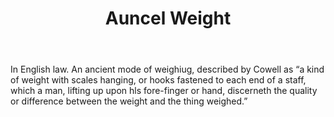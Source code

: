 ---
title: Auncel Weight
letter: A
permalink: "/definitions/auncel-weight.html"
body: In English law. An ancient mode of weighiug, described by Cowell as “a kind
  of weight with scales hanging, or hooks fastened to each end of a staff, which a
  man, lifting up upon hls fore-finger or hand, discerneth the quality or difference
  between the weight and the thing weighed.”
published_at: '2018-07-07'
source: Black's Law Dictionary
layout: post
---